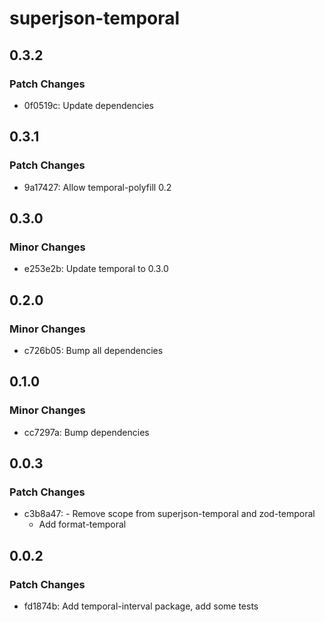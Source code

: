 # superjson-temporal

## 0.3.2

### Patch Changes

- 0f0519c: Update dependencies

## 0.3.1

### Patch Changes

- 9a17427: Allow temporal-polyfill 0.2

## 0.3.0

### Minor Changes

- e253e2b: Update temporal to 0.3.0

## 0.2.0

### Minor Changes

- c726b05: Bump all dependencies

## 0.1.0

### Minor Changes

- cc7297a: Bump dependencies

## 0.0.3

### Patch Changes

- c3b8a47: - Remove scope from superjson-temporal and zod-temporal
  - Add format-temporal

## 0.0.2

### Patch Changes

- fd1874b: Add temporal-interval package, add some tests
